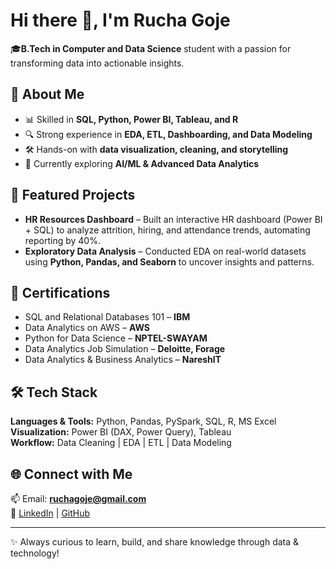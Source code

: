 # Hi there 👋, I'm Rucha Goje  

🎓**B.Tech in Computer and Data Science** student with a passion for transforming data into actionable insights.  

## 🚀 About Me  
- 📊 Skilled in **SQL, Python, Power BI, Tableau, and R**  
- 🔍 Strong experience in **EDA, ETL, Dashboarding, and Data Modeling**  
- 🛠️ Hands-on with **data visualization, cleaning, and storytelling**  
- 🌱 Currently exploring **AI/ML & Advanced Data Analytics**  

## 📂 Featured Projects  
- **HR Resources Dashboard** – Built an interactive HR dashboard (Power BI + SQL) to analyze attrition, hiring, and attendance trends, automating reporting by 40%.  
- **Exploratory Data Analysis** – Conducted EDA on real-world datasets using **Python, Pandas, and Seaborn** to uncover insights and patterns.  

## 🏅 Certifications  
- SQL and Relational Databases 101 – **IBM**  
- Data Analytics on AWS – **AWS**  
- Python for Data Science – **NPTEL-SWAYAM**  
- Data Analytics Job Simulation – **Deloitte, Forage**  
- Data Analytics & Business Analytics – **NareshIT**  

## 🛠️ Tech Stack  
**Languages & Tools:** Python, Pandas, PySpark, SQL, R, MS Excel  
**Visualization:** Power BI (DAX, Power Query), Tableau  
**Workflow:** Data Cleaning | EDA | ETL | Data Modeling  

## 🌐 Connect with Me  
📫 Email: **ruchagoje@gmail.com**  
🔗 [LinkedIn](https://linkedin.com/in/ruchagoje) | [GitHub](https://github.com/ruchagoje)  

---
✨ Always curious to learn, build, and share knowledge through data & technology!  
